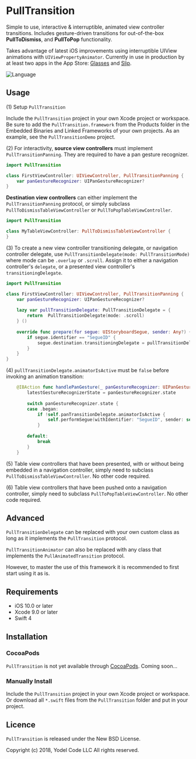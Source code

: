 # PullTransition
Simple to use, interactive & interruptible, animated view controller transitions. Includes gesture-driven transitions for out-of-the-box **PullToDismiss**, and  **PullToPop** functionality.

Takes advantage of latest iOS improvements using interruptible UIView animations with `UIViewPropertyAnimator`. Currently in use in production by at least two apps in the App Store: [Glasses](AppStore.com/YodelCode/Glasses) and [Slip](AppStore.com/YodelCode/Slip).

![Language](https://img.shields.io/badge/language-Swift%204-orange.svg)

 

## Usage
(1) Setup `PullTransition`

Include the `PullTransition` project in your own Xcode project or workspace. Be sure to add the `PullTransition.framework` from the Products folder in the Embedded Binaries and Linked Frameworks of your own projects. As an example, see the `PullTransitionDemo` project.

(2) For interactivity, **source view controllers** must implement `PullTransitionPanning`. They are required to have a pan gesture recognizer.

```swift
import PullTransition

class FirstViewController: UIViewController, PullTransitionPanning {
	var panGestureRecognizer: UIPanGestureRecognizer?
}
```

**Destination view controllers** can either implement the `PullTransitionPanning` protocol, or simply subclass `PullToDismissTableViewController` or `PullToPopTableViewController`.

```swift
import PullTransition

class MyTableViewController: PullToDismissTableViewController {
}
```

(3) To create a new view controller transitioning delegate, or navigation controller delegate, use `PullTransitionDelegate(mode: PullTransitionMode)`
where mode can be `.overlay` or `.scroll`. Assign it to either a navigation controller's `delegate`, or a presented view controller's `transitioningDelegate`.

```swift
import PullTransition

class FirstViewController: UIViewController, PullTransitionPanning {
	var panGestureRecognizer: UIPanGestureRecognizer?
	
	lazy var pullTransitionDelegate: PullTransitionDelegate = {
		return  PullTransitionDelegate(mode: .scroll)
	} ()
	
	override func prepare(for segue: UIStoryboardSegue, sender: Any?) {
		if segue.identifier == "SegueID" {
			segue.destination.transitioningDelegate = pullTransitionDelegate
		}
    }
}
```

(4) `pullTransitionDelegate.animatorIsActive` must be `false` before invoking an animation transition:

```swift
	@IBAction func handlePanGesture(_ panGestureRecognizer: UIPanGestureRecognizer) {
		latestGestureRecognizerState = panGestureRecognizer.state
		
		switch panGestureRecognizer.state {
		case .began:
			if !self.panTransitionDelegate.animatorIsActive {
				self.performSegue(withIdentifier: "SegueID", sender: self)
			}
			
		default:
			break
		}
	}
```

(5) Table view controllers that have been presented, with or without being embedded in a navigation controller, simply need to subclass `PullToDismissTableViewController`. No other code required.

(6) Table view controllers that have been pushed onto a navigation controller, simply need to subclass `PullToPopTableViewController`. No other code required.

## Advanced
`PullTransitionDelegate` can be replaced with your own custom class as long as it implements the `PullTransition` protocol.

`PullTransitionAnimator` can also be replaced with any class that implements the `PullAnimatedTransition` protocol.

However, to master the use of this framework it is recommended to first start using it as is.

## Requirements
- iOS 10.0 or later 
- Xcode 9.0 or later
- Swift 4

## Installation

### CocoaPods

`PullTransition` is not yet available through [CocoaPods](http://cocoapods.org). Coming soon...

### Manually Install
Include the `PullTransition` project in your own Xcode project or workspace. Or download all `*.swift` files from the `PullTransition` folder and put in your project.

## Licence
`PullTransition` is released under the New BSD License.

Copyright (c) 2018, Yodel Code LLC All rights reserved.